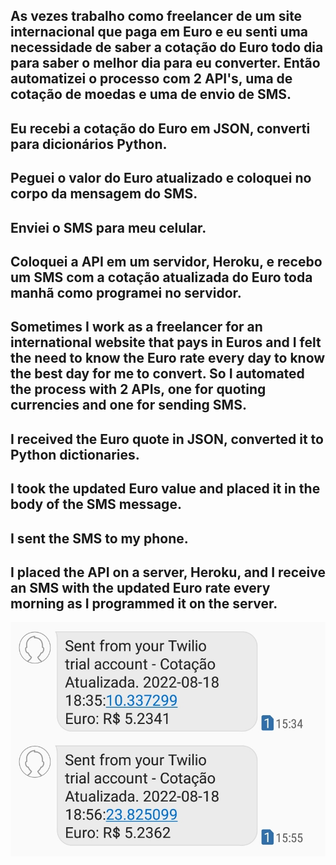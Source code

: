 ## As vezes trabalho como freelancer de um site internacional que paga em Euro e eu senti uma necessidade de saber a cotação do Euro todo dia para saber o melhor dia para eu converter. Então automatizei o processo com 2 API's, uma de cotação de moedas e uma de envio de SMS.

## Eu recebi a cotação do Euro em JSON, converti para dicionários Python.
## Peguei o valor do Euro atualizado e coloquei no corpo da mensagem do SMS.
## Enviei o SMS para meu celular.
## Coloquei a API em um servidor, Heroku, e recebo um SMS com a cotação atualizada do Euro toda manhã como programei no servidor.

## Sometimes I work as a freelancer for an international website that pays in Euros and I felt the need to know the Euro rate every day to know the best day for me to convert. So I automated the process with 2 APIs, one for quoting currencies and one for sending SMS.
## I received the Euro quote in JSON, converted it to Python dictionaries.
## I took the updated Euro value and placed it in the body of the SMS message.
## I sent the SMS to my phone.
## I placed the API on a server, Heroku, and I receive an SMS with the updated Euro rate every morning as I programmed it on the server.

![print_sms](print_sms.jpeg)
